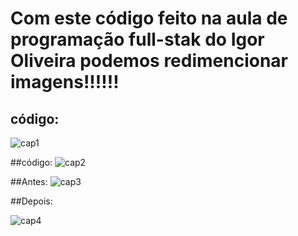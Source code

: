 # Com este código feito na aula de programação full-stak do Igor Oliveira podemos redimencionar imagens!!!!!!

## código: 
![cap1](https://user-images.githubusercontent.com/80099420/127870885-7ebe15d7-3790-4bfe-900c-f50c58150897.png)

##código: 
![cap2](https://user-images.githubusercontent.com/80099420/127870992-efcbe9fe-658b-435e-8829-a8abbcaade27.png)

##Antes:
![cap3](https://user-images.githubusercontent.com/80099420/127871069-cbca7711-6f6b-4b2c-a393-f237ac06172f.png)

##Depois:

![cap4](https://user-images.githubusercontent.com/80099420/127871102-1042970e-acc5-43f4-9318-fe4f37f78684.png)

